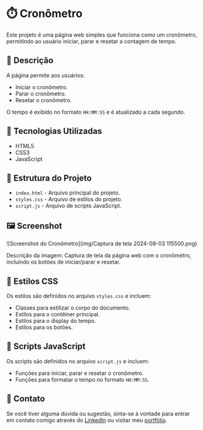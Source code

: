# ⏱️ Cronômetro

Este projeto é uma página web simples que funciona como um cronômetro, permitindo ao usuário iniciar, parar e resetar a contagem de tempo.

## 📄 Descrição

A página permite aos usuários:
- Iniciar o cronômetro.
- Parar o cronômetro.
- Resetar o cronômetro.

O tempo é exibido no formato `HH:MM:SS` e é atualizado a cada segundo.

## 🚀 Tecnologias Utilizadas

- HTML5
- CSS3
- JavaScript

## 📂 Estrutura do Projeto

- `index.html` - Arquivo principal do projeto.
- `styles.css` - Arquivo de estilos do projeto.
- `script.js` - Arquivo de scripts JavaScript.

## 🖼️ Screenshot

![Screenshot do Cronômetro](img/Captura de tela 2024-08-03 115500.png)

Descrição da imagem: Captura de tela da página web com o cronômetro, incluindo os botões de iniciar/parar e resetar.

## 🎨 Estilos CSS

Os estilos são definidos no arquivo `styles.css` e incluem:
- Classes para estilizar o corpo do documento.
- Estilos para o contêiner principal.
- Estilos para o display do tempo.
- Estilos para os botões.

## 📜 Scripts JavaScript

Os scripts são definidos no arquivo `script.js` e incluem:
- Funções para iniciar, parar e resetar o cronômetro.
- Funções para formatar o tempo no formato `HH:MM:SS`.

## 📧 Contato

Se você tiver alguma dúvida ou sugestão, sinta-se à vontade para entrar em contato comigo através do [LinkedIn](https://www.linkedin.com/in/andresperes33) ou visitar meu [portfólio](https://seu-portfolio.com).
